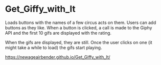 # Get_Giffy_with_It

Loads buttons with the names of a few circus acts on them. Users can add buttons as they like. When a button is clicked, a call is made to the Giphy API and the first 10 gifs are displayed with the rating.

When the gifs are displayed, they are still. Once the user clicks on one (it might take a while to load) the gifs start playing.

https://newageairbender.github.io/Get_Giffy_with_It/
